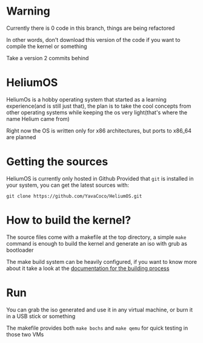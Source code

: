 # Warning 
Currently there is 0 code in this branch, things are being refactored

In other words, don't download this version of the code if you want to compile the kernel or something

Take a version 2 commits behind

# HeliumOS
HeliumOs is a hobby operating system that started as a learning experience(and is still just that), the plan is to take the cool concepts from other operating systems while keeping the os very light(that's where the name Helium came from)

Right now the OS is written only for x86 architectures, but ports to x86_64 are planned

# Getting the sources
HeliumOS is currently only hosted in Github
Provided that `git` is installed in your system, you can get the latest sources with:

`git clone https://github.com/YavaCoco/HeliumOS.git`

# How to build the kernel?
The source files come with a makefile at the top directory, a simple `make` command is enough to build the kernel and generate an iso with grub as bootloader

The make build system can be heavily configured, if you want to know more about it take a look at the [documentation for the building process](docs/Building.md)

# Run
You can grab the iso generated and use it in any virtual machine, or burn it in a USB stick or something

The makefile provides both `make bochs` and `make qemu` for quick testing in those two VMs

